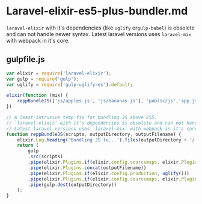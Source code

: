 # Laravel-elixir-es5-plus-bundler.md

`laravel-elixir` with it's dependencies (like `uglify` or`gulp-babel`) is obsolete and can not handle newer syntax. 
Latest laravel versions uses `laravel-mix` with webpack in it's core.

## gulpfile.js

```js
var elixir = require('laravel-elixir');
var gulp = require('gulp');
var uglify = require('gulp-uglify-es').default;

elixir(function (mix) {
	reppBundleJS(['js/apples.js', 'js/bananas.js'], 'public/js','app.js');
})

// A least-intrusive temp fix for bundling JS above ES5.
// `laravel-elixir` with it's dependencies is obsolete and can not handle newer syntax. 
// Latest laravel versions uses `laravel-mix` with webpack in it's core.
function reppBundleJS(scripts, outputDirectory, outputFilename) {
    elixir.Log.heading('Bundling JS to...').files(outputDirectory + '/' + outputFilename);
    return (
        gulp
        .src(scripts)
        .pipe(elixir.Plugins.if(elixir.config.sourcemaps, elixir.Plugins.sourcemaps.init()))
        .pipe(elixir.Plugins.concat(outputFilename))
        .pipe(elixir.Plugins.if(elixir.config.production, uglify()))
        .pipe(elixir.Plugins.if(elixir.config.sourcemaps, elixir.Plugins.sourcemaps.write('.')))
        .pipe(gulp.dest(outputDirectory))
    );
}
```
